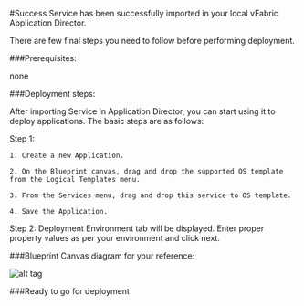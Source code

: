 #Success
Service has been successfully imported in your local vFabric Application Director. 

There are few final steps you need to follow before performing deployment.

###Prerequisites:

none

###Deployment steps:

After importing Service in Application Director, you can start using it to deploy applications. The basic steps are as follows:

Step 1:

	1. Create a new Application.
	 
    2. On the Blueprint canvas, drag and drop the supported OS template from the Logical Templates menu.

    3. From the Services menu, drag and drop this service to OS template.

    4. Save the Application.
    
Step 2: Deployment Environment tab will be displayed. Enter proper property values as per your environment and click next.


###Blueprint Canvas diagram for your reference: 

![alt tag]()

###Ready to go for deployment







 








